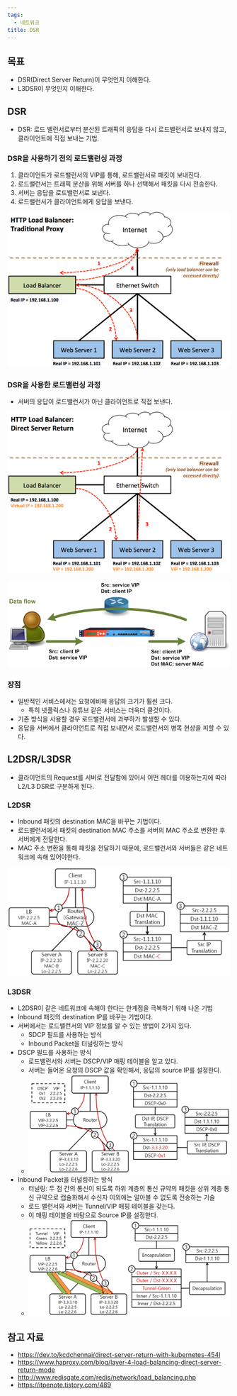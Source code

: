 ```yaml
---
tags:
  - 네트워크
title: DSR
---
```



## 목표

- DSR(Direct Server Return)이 무엇인지 이해한다.
- L3DSR이 무엇인지 이해한다.

## DSR

- DSR: 로드 밸런서로부터 분산된 트래픽의 응답을 다시 로드밸런서로 보내지 않고, 클라이언트에 직접 보내는 기법.

### DSR을 사용하기 전의 로드밸런싱 과정

1. 클라이언트가 로드밸런서의 VIP를 통해, 로드밸런서로 패킷이 보내진다.
2. 로드밸런서는 트래픽 분산을 위해 서버를 하나 선택해서 패킷을 다시 전송한다.
3. 서버는 응답을 로드밸런서로 보낸다.
4. 로드밸런서가 클라이언트에게 응답을 보낸다.

![](assets/Pasted%20image%2020230706142339.png)

### DSR을 사용한 로드밸런싱 과정

- 서버의 응답이 로드밸런서가 아닌 클라이언트로 직접 보낸다.

![](assets/Pasted%20image%2020230706142617.png)

![](assets/Pasted%20image%2020230706143028.png)

### 장점

- 일반적인 서비스에서는 요청에비해 응답의 크기가 훨씬 크다. 
	- 특히 넷플릭스나 유튜브 같은 서비스는 더욱더 클것이다.
- 기존 방식을 사용할 경우 로드밸런서에 과부하가 발생할 수 있다.
- 응답을 서버에서 클라이언트로 직접 보내면서 로드밸런서의 병목 현상을 피할 수 있다.

## L2DSR/L3DSR

- 클라이언트의 Request를 서버로 전달함에 있어서 어떤 헤더를 이용하는지에 따라 L2/L3 DSR로 구분하게 된다.

### L2DSR

- Inbound 패킷의 destination MAC을 바꾸는 기법이다.
- 로드밸런서에서 패킷의 destination MAC 주소를 서버의 MAC 주소로 변환한 후 서버에게 전달한다.
- MAC 주소 변환을 통해 패킷을 전달하기 때문에, 로드밸런서와 서버들은 같은 네트워크에 속해 있어야한다.

![](assets/Pasted%20image%2020230706143832.png)

### L3DSR

- L2DSR이 같은 네트워크에 속해야 한다는 한계점을 극복하기 위해 나온 기법
- Inbound 패킷의 destination IP를 바꾸는 기법이다.
- 서버에서는 로드밸런서의 VIP 정보를 알 수 있는 방법이 2가지 있다.
	- SDCP 필드를 사용하는 방식
	- Inbound Packet을 터널링하는 방식
- DSCP 필드를 사용하는 방식
	- 로드밸런서와 서버는 DSCP/VIP 매핑 테이블을 알고 있다.
	- 서버는 들어온 요청의 DSCP 값을 확인해서, 응답의 source IP를 설정한다.
	- ![](assets/Pasted%20image%2020230706150622.png)
- Inbound Packet을 터널링하는 방식
	- 터널링: 두 점 간의 통신이 되도록 하위 계층의 통신 규약의 패킷을 상위 계층 통신 규약으로 캡슐화해서 수신자 이외에는 알아볼 수 없도록 전송하는 기술
	- 로드 밸런서와 서버는 Tunnel/VIP 매핑 테이블을 갖는다. 
	- 이 매핑 테이블을 바탕으로 Source IP를 설정한다.
	- ![](assets/Pasted%20image%2020230706150835.png)

## 참고 자료

- https://dev.to/kcdchennai/direct-server-return-with-kubernetes-454l
- https://www.haproxy.com/blog/layer-4-load-balancing-direct-server-return-mode
- http://www.redisgate.com/redis/network/load_balancing.php
- https://itpenote.tistory.com/489
